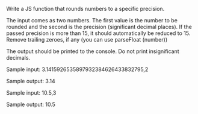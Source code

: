 Write a JS function that rounds numbers to a specific precision.

The input comes as two numbers. The first value is the number to be rounded and the second is the precision
(significant decimal places). If the passed precision is more than 15, it should automatically be reduced to 15.
Remove trailing zeroes, if any (you can use parseFloat (number))

The output should be printed to the console. Do not print insignificant decimals.

Sample input:
3.1415926535897932384626433832795,2

Sample output:
3.14

Sample input:
10.5,3

Sample output:
10.5

